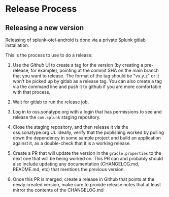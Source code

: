 # Release Process

## Releasing a new version

Releasing of splunk-otel-android is done via a private Splunk gitlab installation. 

This is the process to use to do a release:

1) Use the _Github_ UI to create a tag for the version (by creating a pre-release, for example), 
pointing at the commit SHA on the main branch that you want to release. 
The format of the tag should be "vx.y.z" or it won't be picked
up by gitlab as a release tag. You can also create a tag via the command line and push it to github
if you are more comfortable with that process.

2) Wait for gitlab to run the release job.

3) Log in to oss.sonatype.org with a login that has permissions to see and release the `com.splunk` 
staging repository.

4) Close the staging repository, and then release it via the oss.sonatype.org UI.
Ideally, verify that the publishing worked by pulling down the dependency in some sample project and
build an application against it, as a double-check that it is a working release.

5) Create a PR that will update the version in the `gradle.properties` to the next one that will be being worked on.
This PR can and probably should also include updating any documentation (CHANGELOG.md, README.md, etc) 
that mentions the previous version.

6) Once this PR is merged, create a release in Github that points at the newly created version, make sure
to provide release notes that at least mirror the contents of the CHANGELOG.md